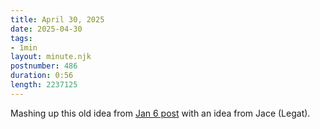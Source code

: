 ```yaml
---
title: April 30, 2025
date: 2025-04-30
tags:
- 1min
layout: minute.njk
postnumber: 486
duration: 0:56
length: 2237125
---
```

Mashing up this old idea from [Jan 6 post](https://www.listenfaster.com/main/372/) with an idea from Jace (Legat).